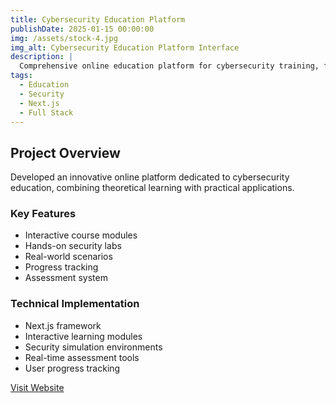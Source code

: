 ```yaml
---
title: Cybersecurity Education Platform
publishDate: 2025-01-15 00:00:00
img: /assets/stock-4.jpg
img_alt: Cybersecurity Education Platform Interface
description: |
  Comprehensive online education platform for cybersecurity training, featuring interactive courses, labs, and hands-on assessments.
tags:
  - Education
  - Security
  - Next.js
  - Full Stack
---
```


## Project Overview

Developed an innovative online platform dedicated to cybersecurity education, combining theoretical learning with practical applications.

### Key Features

- Interactive course modules
- Hands-on security labs
- Real-world scenarios
- Progress tracking
- Assessment system

### Technical Implementation

- Next.js framework
- Interactive learning modules
- Security simulation environments
- Real-time assessment tools
- User progress tracking

[Visit Website](https://cybersecurity.shadownik.online)